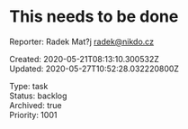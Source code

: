 # This needs to be done

Reporter: Radek Mat?j <radek@nikdo.cz>  

Created: 2020-05-21T08:13:10.300532Z  
Updated: 2020-05-27T10:52:28.032220800Z

Type: task  
Status: backlog  
Archived: true  
Priority: 1001
